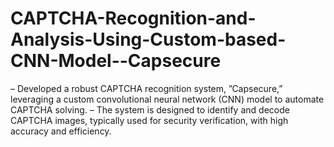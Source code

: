 # CAPTCHA-Recognition-and-Analysis-Using-Custom-based-CNN-Model--Capsecure
– Developed a robust CAPTCHA recognition system, ”Capsecure,” leveraging a custom convolutional neural network (CNN) model to automate CAPTCHA solving. – The system is designed to identify and decode CAPTCHA images, typically used for security verification, with high accuracy and efficiency. 
